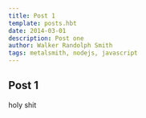 ```yaml
---
title: Post 1
template: posts.hbt
date: 2014-03-01
description: Post one
author: Walker Randolph Smith
tags: metalsmith, nodejs, javascript
---
```


## Post 1

holy shit
